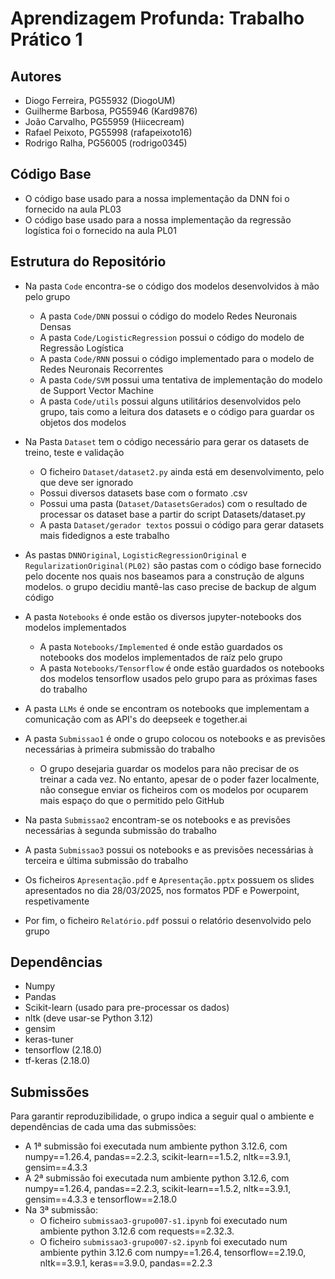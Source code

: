 # Aprendizagem Profunda: Trabalho Prático 1

## Autores

- Diogo Ferreira, PG55932 (DiogoUM)
- Guilherme Barbosa, PG55946 (Kard9876)
- João Carvalho, PG55959 (Hiicecream)
- Rafael Peixoto, PG55998 (rafapeixoto16)
- Rodrigo Ralha, PG56005 (rodrigo0345)

## Código Base

- O código base usado para a nossa implementação da DNN foi o fornecido na aula PL03
- O código base usado para a nossa implementação da regressão logística foi o fornecido na aula PL01

## Estrutura do Repositório

- Na pasta `Code` encontra-se o código dos modelos desenvolvidos à mão pelo grupo
  - A pasta `Code/DNN` possui o código do modelo Redes Neuronais Densas
  - A pasta `Code/LogisticRegression` possui o código do modelo de Regressão Logística
  - A pasta `Code/RNN` possui o código implementado para o modelo de Redes Neuronais Recorrentes
  - A pasta `Code/SVM` possui uma tentativa de implementação do modelo de Support Vector Machine
  - A pasta `Code/utils` possui alguns utilitários desenvolvidos pelo grupo, tais como a leitura dos datasets e o código para guardar os objetos dos modelos

- Na Pasta `Dataset` tem o código necessário para gerar os datasets de treino, teste e validação
  - O ficheiro `Dataset/dataset2.py` ainda está em desenvolvimento, pelo que deve ser ignorado
  - Possui diversos datasets base com o formato .csv
  - Possui uma pasta (`Dataset/DatasetsGerados`) com o resultado de processar os dataset base a partir do script Datasets/dataset.py
  - A pasta `Dataset/gerador textos` possui o código para gerar datasets mais fidedignos a este trabalho

- As pastas `DNNOriginal`, `LogisticRegressionOriginal` e `RegularizationOriginal(PL02)` são pastas com o código base fornecido pelo docente nos quais nos baseamos para a construção de alguns modelos. o grupo decidiu mantê-las caso precise de backup de algum código

- A pasta `Notebooks` é onde estão os diversos jupyter-notebooks dos modelos implementados
  - A pasta `Notebooks/Implemented` é onde estão guardados os notebooks dos modelos implementados de raíz pelo grupo
  - A pasta `Notebooks/Tensorflow` é onde estão guardados os notebooks dos modelos tensorflow usados pelo grupo para as próximas fases do trabalho

- A pasta `LLMs` é onde se encontram os notebooks que implementam a comunicação com as API's do deepseek e together.ai

- A pasta `Submissao1` é onde o grupo colocou os notebooks e as previsões necessárias à primeira submissão do trabalho
  - O grupo desejaria guardar os modelos para não precisar de os treinar a cada vez. No entanto, apesar de o poder fazer localmente, não consegue enviar os ficheiros com os modelos por ocuparem mais espaço do que o permitido pelo GitHub

- Na pasta `Submissao2` encontram-se os notebooks e as previsões necessárias à segunda submissão do trabalho

- A pasta `Submissao3` possui os notebooks e as previsões necessárias à terceira e última submissão do trabalho

- Os ficheiros `Apresentação.pdf` e `Apresentação.pptx` possuem os slides apresentados no dia 28/03/2025, nos formatos PDF e Powerpoint, respetivamente

- Por fim, o ficheiro `Relatório.pdf` possui o relatório desenvolvido pelo grupo

## Dependências

- Numpy
- Pandas
- Scikit-learn (usado para pre-processar os dados)
- nltk (deve usar-se Python 3.12)
- gensim
- keras-tuner
- tensorflow (2.18.0)
- tf-keras (2.18.0)

## Submissões

Para garantir reproduzibilidade, o grupo indica a seguir qual o ambiente e dependências de cada uma das submissões:

- A 1ª submissão foi executada num ambiente python 3.12.6, com numpy==1.26.4, pandas==2.2.3, scikit-learn==1.5.2, nltk==3.9.1, gensim==4.3.3
- A 2ª submissão foi executada num ambiente python 3.12.6, com numpy==1.26.4, pandas==2.2.3, scikit-learn==1.5.2, nltk==3.9.1, gensim==4.3.3 e tensorflow==2.18.0
- Na 3ª submissão:  
  - O ficheiro `submissao3-grupo007-s1.ipynb` foi executado num ambiente python 3.12.6 com requests==2.32.3.
  - O ficheiro `submissao3-grupo007-s2.ipynb` foi executado num ambiente pythin 3.12.6 com numpy==1.26.4, tensorflow==2.19.0, nltk==3.9.1, keras==3.9.0, pandas==2.2.3
